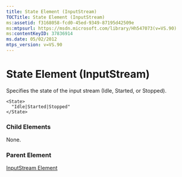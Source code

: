 ```yaml
---
title: State Element (InputStream)
TOCTitle: State Element (InputStream)
ms:assetid: f3168058-fcd0-45ed-9349-87195d42509e
ms:mtpsurl: https://msdn.microsoft.com/library/Hh547073(v=VS.90)
ms:contentKeyID: 37836914
ms.date: 05/02/2012
mtps_version: v=VS.90
---
```


# State Element (InputStream)

Specifies the state of the input stream (Idle, Started, or Stopped).

    <State>
      "Idle|Started|Stopped"
    </State>

### Child Elements

None.

### Parent Element

[InputStream Element](inputstream-element.md)
